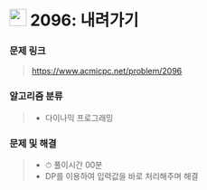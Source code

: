 # <img src="https://d2gd6pc034wcta.cloudfront.net/tier/12.svg" width="30">  2096: 내려가기

### 문제 링크

> https://www.acmicpc.net/problem/2096



### 알고리즘 분류

>- 다이나믹 프로그래밍



### 문제 및 해결

>- ⏱ 풀이시간 00분
>- DP를 이용하여 입력값을 바로 처리해주며 해결
